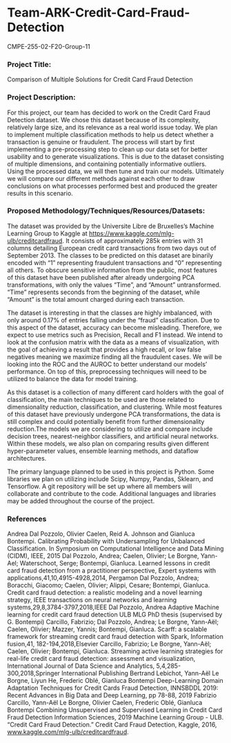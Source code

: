 # Team-ARK-Credit-Card-Fraud-Detection
CMPE-255-02-F20-Group-11

### Project Title: 

Comparison of Multiple Solutions for Credit Card Fraud Detection

### Project Description:

For this project, our team has decided to work on the Credit Card Fraud Detection dataset. We chose this dataset because of its complexity, relatively large size, and its relevance as a real world issue today. We plan to implement multiple classification methods to help us detect whether a transaction is genuine or fraudulent. The process will start by first implementing a pre-processing step to clean up our data set for better usability and to generate visualizations. This is due to the dataset consisting of multiple dimensions, and containing potentially informative outliers. Using the processed data, we will then tune and train our models. Ultimately we will compare our different methods against each other to draw conclusions on what processes performed best and produced the greater results in this scenario.

### Proposed Methodology/Techniques/Resources/Datasets:

The dataset was provided by the Universite Libre de Bruxelles’s Machine Learning Group to Kaggle at https://www.kaggle.com/mlg-ulb/creditcardfraud. It consists of approximately 285k entries with 31 columns detailing European credit card transactions from two days out of September 2013. The classes to be predicted on this dataset are binarily encoded with “1” representing fraudulent transactions and “0” representing all others. To obscure sensitive information from the public, most features of this dataset have been published after already undergoing PCA transformations, with only the values “Time”, and “Amount” untransformed. “Time” represents seconds from the beginning of the dataset, while “Amount” is the total amount charged during each transaction.

The dataset is interesting in that the classes are highly imbalanced, with only around 0.17% of entries falling under the “fraud” classification. Due to this aspect of the dataset, accuracy can become misleading. Therefore, we expect to use metrics such as Precision, Recall and F1 instead. We intend to look at the confusion matrix with the data as a means of visualization, with the goal of achieving a result that provides a high recall, or low false negatives meaning we maximize finding all the fraudulent cases. We will be looking into the ROC and the AUROC to better understand our models’ performance. On top of this, preprocessing techniques will need to be utilized to balance the data for model training.

As this dataset is a collection of many different card holders with the goal of classification, the main techniques to be used are those related to dimensionality reduction, classification, and clustering. While most features of this dataset have previously undergone PCA transformations, the data is still complex and could potentially benefit from further dimensionality reduction.The models we are considering to utilize and compare include decision trees, nearest-neighbor classifiers, and artificial neural networks. Within these models, we also plan on comparing results given different hyper-parameter values, ensemble learning methods, and dataflow architectures.

The primary language planned to be used in this project is Python. Some libraries we plan on utilizing include Scipy, Numpy, Pandas, Sklearn, and Tensorflow. A git repository will be set up where all members will collaborate and contribute to the code. Additional languages and libraries may be added throughout the course of the project.

### References
Andrea Dal Pozzolo, Olivier Caelen, Reid A. Johnson and Gianluca Bontempi. Calibrating Probability with Undersampling for Unbalanced Classification. In Symposium on Computational Intelligence and Data Mining (CIDM), IEEE, 2015
Dal Pozzolo, Andrea; Caelen, Olivier; Le Borgne, Yann-Ael; Waterschoot, Serge; Bontempi, Gianluca. Learned lessons in credit card fraud detection from a practitioner perspective, Expert systems with applications,41,10,4915-4928,2014, Pergamon
Dal Pozzolo, Andrea; Boracchi, Giacomo; Caelen, Olivier; Alippi, Cesare; Bontempi, Gianluca. Credit card fraud detection: a realistic modeling and a novel learning strategy, IEEE transactions on neural networks and learning systems,29,8,3784-3797,2018,IEEE
Dal Pozzolo, Andrea Adaptive Machine learning for credit card fraud detection ULB MLG PhD thesis (supervised by G. Bontempi)
Carcillo, Fabrizio; Dal Pozzolo, Andrea; Le Borgne, Yann-Aël; Caelen, Olivier; Mazzer, Yannis; Bontempi, Gianluca. Scarff: a scalable framework for streaming credit card fraud detection with Spark, Information fusion,41, 182-194,2018,Elsevier
Carcillo, Fabrizio; Le Borgne, Yann-Aël; Caelen, Olivier; Bontempi, Gianluca. Streaming active learning strategies for real-life credit card fraud detection: assessment and visualization, International Journal of Data Science and Analytics, 5,4,285-300,2018,Springer International Publishing
Bertrand Lebichot, Yann-Aël Le Borgne, Liyun He, Frederic Oblé, Gianluca Bontempi Deep-Learning Domain Adaptation Techniques for Credit Cards Fraud Detection, INNSBDDL 2019: Recent Advances in Big Data and Deep Learning, pp 78-88, 2019
Fabrizio Carcillo, Yann-Aël Le Borgne, Olivier Caelen, Frederic Oblé, Gianluca Bontempi Combining Unsupervised and Supervised Learning in Credit Card Fraud Detection Information Sciences, 2019
Machine Learning Group - ULB. “Credit Card Fraud Detection.” Credit Card Fraud Detection, Kaggle, 2016, www.kaggle.com/mlg-ulb/creditcardfraud. 
